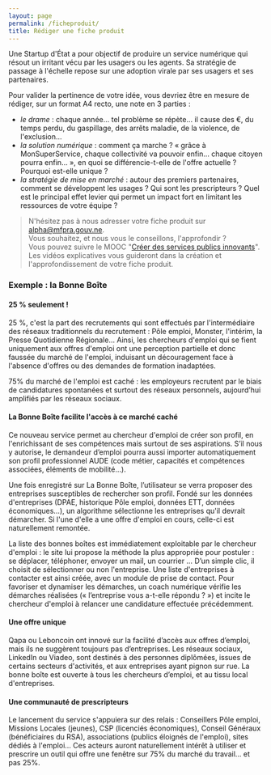 ```yaml
---
layout: page
permalink: /ficheproduit/
title: Rédiger une fiche produit
---
```


Une Startup d'État a pour objectif de produire un service numérique qui résout un irritant vécu par les usagers ou les agents. Sa stratégie de passage à l'échelle repose sur une adoption virale par ses usagers et ses partenaires.

Pour valider la pertinence de votre idée, vous devriez être en mesure de rédiger, sur un format A4 recto, une note en 3 parties :

- *le drame* : chaque année… tel problème se répète… il cause des €, du temps perdu, du gaspillage, des arrêts maladie, de la violence, de l'exclusion…
- *la solution numérique* : comment ça marche ? « grâce à MonSuperService, chaque collectivité va pouvoir enfin… chaque citoyen pourra enfin… », en quoi se différencie-t-elle de l'offre actuelle ? Pourquoi est-elle unique ?
- *la stratégie de mise en marché* : autour des premiers partenaires, comment se développent les usages ? Qui sont les prescripteurs ? Quel est le principal effet levier qui permet un impact fort en limitant les ressources de votre équipe ?

> N'hésitez pas à nous adresser votre fiche produit sur [alpha@mfpra.gouv.ne](mailto:alpha@mfpra.gouv.ne).  
> Vous souhaitez, et nous vous le conseillons, l'approfondir ?  
> Vous pouvez suivre le MOOC "[Créer des services publics innovants](/alpha/mooc)".  
> Les vidéos explicatives vous guideront dans la création et l'approfondissement de votre fiche produit.

### Exemple : la Bonne Boîte

#### 25 % seulement !

25 %, c'est la part des recrutements qui sont effectués par l'intermédiaire des réseaux traditionnels du recrutement : Pôle emploi, Monster, l'intérim, la Presse Quotidienne Régionale… Ainsi, les chercheurs d'emploi qui se fient uniquement aux offres d'emploi ont une perception partielle et donc faussée du marché de l'emploi, induisant un découragement face à l'absence d'offres ou des demandes de formation inadaptées.

75% du marché de l'emploi est caché : les employeurs recrutent par le biais de candidatures spontanées et surtout des réseaux personnels, aujourd’hui amplifiés par les réseaux sociaux.

#### La Bonne Boîte facilite l'accès à ce marché caché

Ce nouveau service permet au chercheur d'emploi de créer son profil, en l'enrichissant de ses compétences mais surtout de ses aspirations. S’il nous y autorise, le demandeur d’emploi pourra aussi importer automatiquement son profil professionnel AUDE (code métier, capacités et compétences associées, éléments de mobilité…).

Une fois enregistré sur La Bonne Boîte, l’utilisateur se verra proposer des entreprises susceptibles de rechercher son profil. Fondé sur les données d'entreprises (DPAE, historique Pôle emploi, données ETT, données économiques…), un algorithme sélectionne les entreprises qu'il devrait démarcher. Si l'une d'elle a une offre d'emploi en cours, celle-ci est naturellement remontée.

La liste des bonnes boîtes est immédiatement exploitable par le chercheur d'emploi : le site lui propose la méthode la plus appropriée pour postuler : se déplacer, téléphoner, envoyer un mail, un courrier … D’un simple clic, il choisit de sélectionner ou non l'entreprise. Une liste d'entreprises à contacter est ainsi créée, avec un module de prise de contact. Pour favoriser et dynamiser les démarches, un coach numérique vérifie les démarches réalisées (« l’entreprise vous a-t-elle répondu ? ») et incite le chercheur d'emploi à relancer une candidature effectuée précédemment.

#### Une offre unique

Qapa ou Leboncoin ont innové sur la facilité d’accès aux offres d’emploi, mais ils ne suggèrent toujours pas d’entreprises. Les réseaux sociaux, LinkedIn ou Viadeo, sont destinés à des personnes diplômées, issues de certains secteurs d'activités, et aux entreprises ayant pignon sur rue. La bonne boîte est ouverte à tous les chercheurs d’emploi, et au tissu local d'entreprises.

#### Une communauté de prescripteurs

Le lancement du service s'appuiera sur des relais : Conseillers Pôle emploi, Missions Locales (jeunes), CSP (licenciés économiques), Conseil Généraux (bénéficiaires du RSA), associations (publics éloignés de l'emploi), sites dédiés à l'emploi… Ces acteurs auront naturellement intérêt à utiliser et prescrire un outil qui offre une fenêtre sur 75% du marché du travail… et pas 25%.
